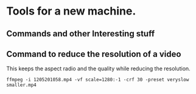 # Tools for a new machine.









## Commands and other Interesting stuff
## Command to reduce the resolution of a video
This keeps the aspect radio and the quality while reducing the resolution.

```
ffmpeg -i 1205201058.mp4 -vf scale=1280:-1 -crf 30 -preset veryslow smaller.mp4
```

